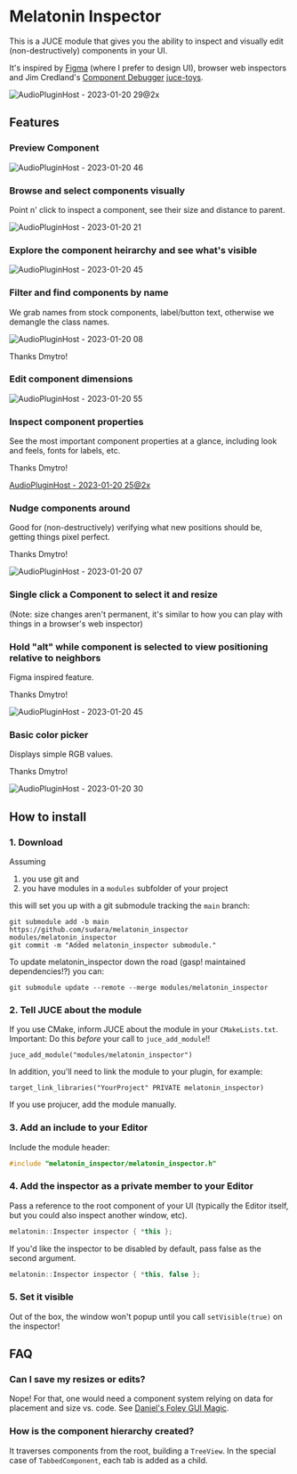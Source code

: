 # Melatonin Inspector

This is a JUCE module that gives you the ability to inspect and visually edit (non-destructively) components in your UI.

It's inspired by [Figma](https://figma.com) (where I prefer to design UI), browser web inspectors and Jim Credland's [Component Debugger](https://github.com/jcredland/juce-toys/blob/master/jcf_debug/source/component_debugger.cpp) [juce-toys](https://github.com/jcredland/juce-toys). 


![AudioPluginHost - 2023-01-20 29@2x](https://user-images.githubusercontent.com/472/213710642-389d4313-5b5a-4656-859e-ea014c859021.jpg)

## Features

### Preview Component

![AudioPluginHost - 2023-01-20 46](https://user-images.githubusercontent.com/472/213702194-c3c586e1-981f-4760-b095-5d7a13f322b7.gif)

### Browse and select components visually

Point n' click to inspect a component, see their size and distance to parent.

![AudioPluginHost - 2023-01-20 21](https://user-images.githubusercontent.com/472/213708404-90948d45-6440-455d-bac0-662acf5a1d70.gif)

### Explore the component heirarchy and see what's visible

![AudioPluginHost - 2023-01-20 45](https://user-images.githubusercontent.com/472/213709528-b0f4d3dc-61bb-4e72-aae5-7c414ee5e798.gif)

### Filter and find components by name

We grab names from stock components, label/button text, otherwise we demangle the class names.

![AudioPluginHost - 2023-01-20 08](https://user-images.githubusercontent.com/472/213702600-2e479677-8a6e-459b-ba38-1db93be689e3.gif)

Thanks Dmytro!

### Edit component dimensions

![AudioPluginHost - 2023-01-20 55](https://user-images.githubusercontent.com/472/213701508-eaf1dfc6-4465-4581-915e-7d788d47e08c.gif)

### Inspect component properties

See the most important component properties at a glance, including look and feels, fonts for labels, etc.

Thanks Dmytro!

[AudioPluginHost - 2023-01-20 25@2x](https://user-images.githubusercontent.com/472/213707219-dc8619c1-8800-4267-b3f3-0c9911817a63.jpg)

### Nudge components around 

Good for (non-destructively) verifying what new positions should be, getting things pixel perfect.

Thanks Dmytro!

![AudioPluginHost - 2023-01-20 07](https://user-images.githubusercontent.com/472/213701074-a48414e8-a86c-4881-a911-392710078ce7.gif)

### Single click a Component to select it and resize

(Note: size changes aren't permanent, it's similar to how you can play with things in a browser's web inspector)

### Hold "alt" while component is selected to view positioning relative to neighbors

Figma inspired feature.

Thanks Dmytro!

![AudioPluginHost - 2023-01-20 45](https://user-images.githubusercontent.com/472/213705531-d9887c7b-15a7-4b78-bab4-6868765d45a5.gif)

### Basic color picker

Displays simple RGB values.

Thanks Dmytro!

![AudioPluginHost - 2023-01-20 30](https://user-images.githubusercontent.com/472/213706422-42c5eb90-c41f-45f8-9a0c-0125b125a622.gif)


## How to install

### 1. Download

Assuming 

1. you use git and 
2. you have modules in a `modules` subfolder of your project

this will set you up with a git submodule tracking the `main` branch:

```git
git submodule add -b main https://github.com/sudara/melatonin_inspector modules/melatonin_inspector
git commit -m "Added melatonin_inspector submodule."
```

To update melatonin_inspector down the road (gasp! maintained dependencies!?) you can:
```git
git submodule update --remote --merge modules/melatonin_inspector
```

### 2. Tell JUCE about the module

If you use CMake, inform JUCE about the module in your `CMakeLists.txt`. Important: Do this *before* your call to `juce_add_module`!!
```
juce_add_module("modules/melatonin_inspector")
```

In addition, you'll need to link the module to your plugin, for example:

```
target_link_libraries("YourProject" PRIVATE melatonin_inspector)
```

If you use projucer, add the module manually.
 
### 3. Add an include to your Editor

Include the module header:

```cpp
#include "melatonin_inspector/melatonin_inspector.h"
```

### 4. Add the inspector as a private member to your Editor

Pass a reference to the root component of your UI (typically the  Editor itself, but you could also inspect another window, etc).

```cpp
melatonin::Inspector inspector { *this };
```

If you'd like the inspector to be disabled by default, pass false as the second argument.

```cpp
melatonin::Inspector inspector { *this, false };
```

### 5. Set it visible

Out of the box, the window won't popup until you call `setVisible(true)` on the inspector!

## FAQ

### Can I save my resizes or edits?

Nope! For that, one would need a component system relying on data for placement and size vs. code. See [Daniel's Foley GUI Magic](https://github.com/ffAudio/foleys_gui_magic).

### How is the component hierarchy created?

It traverses components from the root, building a `TreeView`. In the special case of `TabbedComponent`, each tab is added as a child. 

